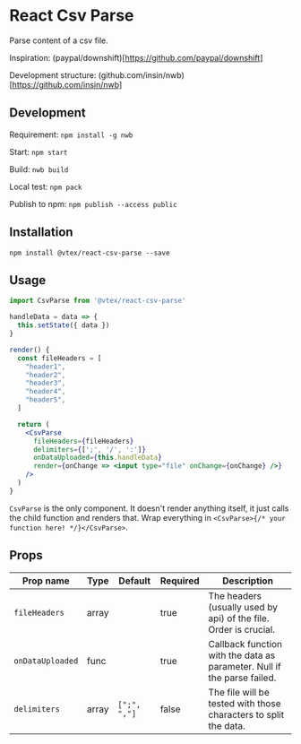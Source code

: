 # React Csv Parse

Parse content of a csv file.

Inspiration: (paypal/downshift)[https://github.com/paypal/downshift]

Development structure: (github.com/insin/nwb)[https://github.com/insin/nwb]

## Development

Requirement: `npm install -g nwb`

Start: `npm start`

Build: `nwb build`

Local test: `npm pack`

Publish to npm: `npm publish --access public`

## Installation

```
npm install @vtex/react-csv-parse --save
```

## Usage

```js
import CsvParse from '@vtex/react-csv-parse'
```

```jsx
handleData = data => {
  this.setState({ data })
}
```

```jsx
render() {
  const fileHeaders = [
    "header1",
    "header2",
    "header3",
    "header4",
    "header5",
  ]

  return (
    <CsvParse
      fileHeaders={fileHeaders}
      delimiters={[';', '/', ':']}
      onDataUploaded={this.handleData}
      render={onChange => <input type="file" onChange={onChange} />}
    />
  )
}
```

`CsvParse` is the only component. It doesn't render anything itself, it just
calls the child function and renders that. Wrap everything in
`<CsvParse>{/* your function here! */}</CsvParse>`.

## Props

| Prop name        | Type  | Default      | Required | Description                                                             |
| ---------------- | ----- | ------------ | -------- | ----------------------------------------------------------------------- |
| `fileHeaders`    | array |              | true     | The headers (usually used by api) of the file. Order is crucial.        |
| `onDataUploaded` | func  |              | true     | Callback function with the data as parameter. Null if the parse failed. |
| `delimiters`     | array | `[";", ","]` | false    | The file will be tested with those characters to split the data.        |
